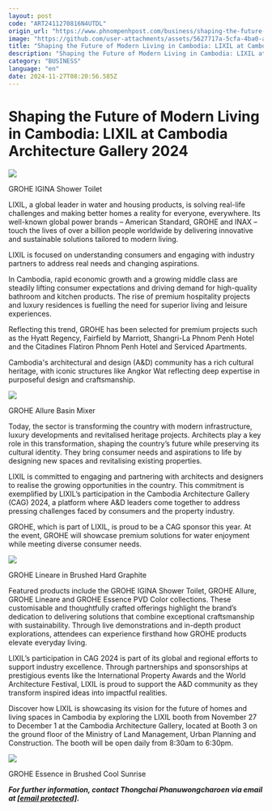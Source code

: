 ```yaml
---
layout: post
code: "ART2411270816N4UTDL"
origin_url: "https://www.phnompenhpost.com/business/shaping-the-future-of-modern-living-in-cambodia-lixil-at-cambodia-architecture-gallery-2024"
image: "https://github.com/user-attachments/assets/5627717a-5cfa-4ba0-a60a-3db9e345317a"
title: "Shaping the Future of Modern Living in Cambodia: LIXIL at Cambodia Architecture Gallery 2024"
description: "​​Shaping the Future of Modern Living in Cambodia: LIXIL at Cambodia Architecture Gallery 2024​"
category: "BUSINESS"
language: "en"
date: 2024-11-27T08:20:56.585Z
---
```


# Shaping the Future of Modern Living in Cambodia: LIXIL at Cambodia Architecture Gallery 2024

![](https://github.com/user-attachments/assets/b2ecf30b-7bf1-45e0-9ada-4b9fd03043ab)

GROHE IGINA Shower Toilet

LIXIL, a global leader in water and housing products, is solving real-life challenges and making better homes a reality for everyone, everywhere. Its well-known global power brands – American Standard, GROHE and INAX – touch the lives of over a billion people worldwide by delivering innovative and sustainable solutions tailored to modern living. 

LIXIL is focused on understanding consumers and engaging with industry partners to address real needs and changing aspirations.

In Cambodia, rapid economic growth and a growing middle class are steadily lifting consumer expectations and driving demand for high-quality bathroom and kitchen products. The rise of premium hospitality projects and luxury residences is fuelling the need for superior living and leisure experiences. 

Reflecting this trend, GROHE has been selected for premium projects such as the Hyatt Regency, Fairfield by Marriott, Shangri-La Phnom Penh Hotel and the Citadines Flatiron Phnom Penh Hotel and Serviced Apartments.

Cambodia's architectural and design (A&D) community has a rich cultural heritage, with iconic structures like Angkor Wat reflecting deep expertise in purposeful design and craftsmanship. 

![](https://github.com/user-attachments/assets/2b921255-9bcf-431e-8102-c469f2d63039)

GROHE Allure Basin Mixer

Today, the sector is transforming the country with modern infrastructure, luxury developments and revitalised heritage projects. Architects play a key role in this transformation, shaping the country’s future while preserving its cultural identity. They bring consumer needs and aspirations to life by designing new spaces and revitalising existing properties.

LIXIL is committed to engaging and partnering with architects and designers to realise the growing opportunities in the country. This commitment is exemplified by LIXIL’s participation in the Cambodia Architecture Gallery (CAG) 2024, a platform where A&D leaders come together to address pressing challenges faced by consumers and the property industry.

GROHE, which is part of LIXIL, is proud to be a CAG sponsor this year. At the event, GROHE will showcase premium solutions for water enjoyment while meeting diverse consumer needs. 

![](https://github.com/user-attachments/assets/e001f487-dd38-4038-a731-f502a7c38f3c)

GROHE Lineare in Brushed Hard Graphite

Featured products include the GROHE IGINA Shower Toilet, GROHE Allure, GROHE Lineare and GROHE Essence PVD Color collections. These customisable and thoughtfully crafted offerings highlight the brand’s dedication to delivering solutions that combine exceptional craftsmanship with sustainability. Through live demonstrations and in-depth product explorations, attendees can experience firsthand how GROHE products elevate everyday living.

LIXIL’s participation in CAG 2024 is part of its global and regional efforts to support industry excellence. Through partnerships and sponsorships at prestigious events like the International Property Awards and the World Architecture Festival, LIXIL is proud to support the A&D community as they transform inspired ideas into impactful realities.

Discover how LIXIL is showcasing its vision for the future of homes and living spaces in Cambodia by exploring the LIXIL booth from November 27 to December 1 at the Cambodia Architecture Gallery, located at Booth 3 on the ground floor of the Ministry of Land Management, Urban Planning and Construction. The booth will be open daily from 8:30am to 6:30pm.

![](https://pppenglish.sgp1.cdn.digitaloceanspaces.com/image/main/202411/27_11_2024_grohe_essence_in_brushed_cool_sunrise.jpg)

GROHE Essence in Brushed Cool Sunrise

_**For further information, contact Thongchai Phanuwongcharoen via email at [\[email protected\]](/cdn-cgi/l/email-protection#07736f686960646f666e29776f66697270686960646f6675686269476b6e7f6e6b2964686a).**_